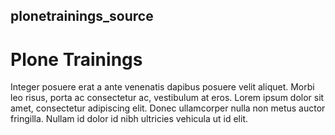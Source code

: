 ## plonetrainings_source

# Plone Trainings
 
Integer posuere erat a ante venenatis dapibus posuere velit aliquet. Morbi leo risus, porta ac consectetur ac, vestibulum at eros. Lorem ipsum dolor sit amet, consectetur adipiscing elit. Donec ullamcorper nulla non metus auctor fringilla. Nullam id dolor id nibh ultricies vehicula ut id elit.
